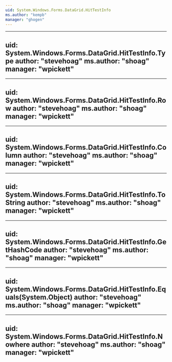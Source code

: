 ```yaml
---
uid: System.Windows.Forms.DataGrid.HitTestInfo
ms.author: "kempb"
manager: "ghogen"
---
```


---
uid: System.Windows.Forms.DataGrid.HitTestInfo.Type
author: "stevehoag"
ms.author: "shoag"
manager: "wpickett"
---

---
uid: System.Windows.Forms.DataGrid.HitTestInfo.Row
author: "stevehoag"
ms.author: "shoag"
manager: "wpickett"
---

---
uid: System.Windows.Forms.DataGrid.HitTestInfo.Column
author: "stevehoag"
ms.author: "shoag"
manager: "wpickett"
---

---
uid: System.Windows.Forms.DataGrid.HitTestInfo.ToString
author: "stevehoag"
ms.author: "shoag"
manager: "wpickett"
---

---
uid: System.Windows.Forms.DataGrid.HitTestInfo.GetHashCode
author: "stevehoag"
ms.author: "shoag"
manager: "wpickett"
---

---
uid: System.Windows.Forms.DataGrid.HitTestInfo.Equals(System.Object)
author: "stevehoag"
ms.author: "shoag"
manager: "wpickett"
---

---
uid: System.Windows.Forms.DataGrid.HitTestInfo.Nowhere
author: "stevehoag"
ms.author: "shoag"
manager: "wpickett"
---
